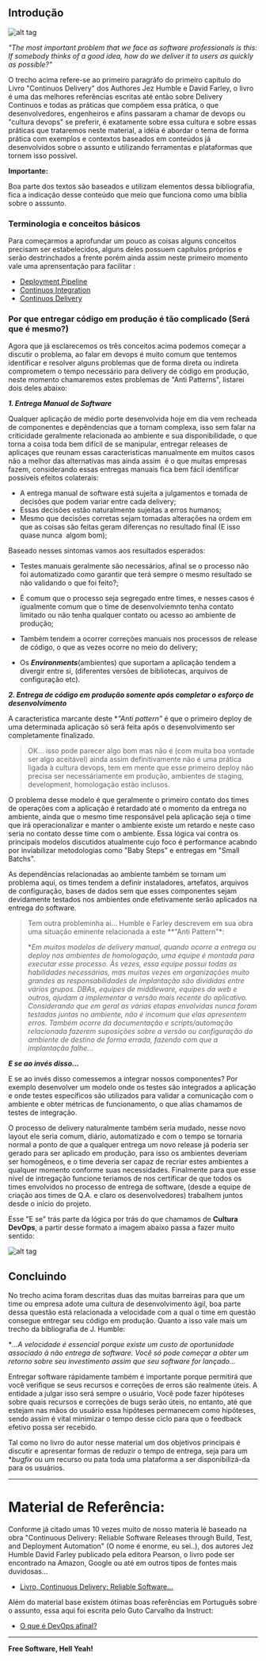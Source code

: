 ## Introdução

![alt tag](https://github.com/2TINsecdevops/classroom/raw/master/content/concepts/images/1.3-pexels-photo-355988.jpeg)

*"The most important problem that we face as software professionals is this: If somebody thinks of a good idea, how do we deliver it to users as quickly as possible?"*

O trecho acima refere-se ao primeiro paragráfo do primeiro capítulo do Livro "Continuos Delivery" dos Authores Jez Humble e David Farley, o livro é uma das melhores referências escritas até então sobre Delivery Continuos e todas as práticas que compõem essa prática, o que desenvolvedores, engenheiros e afins passaram a chamar de devops ou "cultura devops" se preferir, é exatamente sobre essa cultura e sobre essas práticas que trataremos neste material, a idéia é abordar o tema de forma prática com exemplos e contextos baseados em conteúdos já desenvolvidos sobre o assunto e utilizando ferramentas e plataformas que tornem isso possível.

**Importante:**

Boa parte dos textos são baseados e utilizam elementos dessa bibliografia, fica a indicação desse conteúdo que meio que funciona como uma biblia sobre o asssunto.

### Terminologia e conceitos básicos

Para começarmos a aprofundar um pouco as coisas alguns conceitos precisam ser estabelecidos, alguns deles possuem capítulos próprios e serão destrinchados a frente porém ainda assim neste primeiro momento vale uma aprensentação para facilitar :

* [Deployment Pipeline](https://github.com/2TINsecdevops/classroom/blob/master/content/concepts/pipeline.md)
* [Continuos Integration]()
* [Continuos Delivery]()

### Por que entregar código em produção é tão complicado (Será que é mesmo?)

Agora que já esclarecemos os três conceitos acima podemos começar a discutir o problema, ao falar em devops é muito comum que tentemos identificar e resolver alguns problemas que de forma direta ou indireta comprometem o tempo necessário para delivery de código em produção, neste momento chamaremos estes problemas de "Anti Patterns", listarei dois deles abaixo:

***1. Entrega Manual de Software***

Qualquer aplicação de médio porte desenvolvida hoje em dia vem recheada de componentes e depêndencias que a tornam complexa, isso sem falar na criticidade geralmente relacionada ao ambiente e sua disponibilidade, o que torna a coisa toda bem difícil de se manipular, entregar releases de aplicaçes que reunam essas caracteristicas manualmente em muitos casos não a melhor das alternativas mas ainda assim  é o que muitas empresas fazem, considerando essas entregas manuais fica bem fácil identificar possíveis efeitos colaterais: 

* A entrega manual de software está sujeita a julgamentos e tomada de decisões que podem variar entre cada delivery;
* Essas decisões estão naturalmente sujeitas a erros humanos;
* Mesmo que decisões corretas sejam tomadas alterações na ordem em que as coisas são feitas geram diferenças no resultado final (E isso quase nunca  algom bom);

Baseado nesses sintomas vamos aos resultados esperados:

* Testes manuais geralmente são necessários, afinal se o processo não foi automatizado como garantir que terá sempre o mesmo resultado se não validando o que foi feito?;

* É comum que o processo seja segregado entre times, e  nesses casos é igualmente comum que o time de desenvolviemnto tenha contato limitado ou não tenha qualquer contato ou acesso ao ambiente de produção;

* Também tendem a ocorrer correções manuais nos processos de release de código, o que as vezes ocorre no meio do delivery;

* Os ***Environments***(ambientes) que suportam a aplicação tendem a divergir entre si, (diferentes versões de bibliotecas, arquivos de configuração etc).

***2. Entrega de código em produção somente após completar o esforço de desenvolvimento***

A caracteristica marcante deste **"Anti pattern"* é que o primeiro deploy de uma determinada aplicação só será feita após o desenvolvimento ser completamente finalizado.

> OK... isso pode parecer algo bom mas não é (com muita boa vontade ser algo aceitável) ainda assim definitivamente não é uma prática ligada à cultura devops, tem em mente que esse primeiro deploy não precisa ser necessáriamente em produção, ambientes de staging, development, homologação estão inclusos.

O problema desse modelo é que geralmente o primeiro contato dos times de operações com a aplicação é retardado até o momento da entrega no ambiente, ainda que o mesmo time responsável pela aplicação seja o time que irá operacionalizar e manter o ambiente existe um retardo e neste caso seria no contato desse time com o ambiente. Essa lógica vai contra os principais modelos discutidos atualmente cujo foco é performance acabndo por inviabilizar metodologias como "Baby Steps" e entregas em "Small Batchs".

As dependências relacionadas ao ambiente também se tornam um problema aqui, os times tendem a definir instaladores, artefatos, arquivos de configuração, bases de dados sem que esses componentes sejam devidamente testados nos ambientes onde efetivamente serão aplicados na entrega do software.

> Tem outra probleminha ai... Humble e Farley descrevem em sua obra uma situação eminente relacionada a este **"Anti Pattern"*:
> 
> **Em muitos modelos de delivery manual, quando ocorre a entrega ou deploy nos ambientes de homologação, uma equipe é montada para executar esse processo. Às vezes, essa equipe possui todas as habilidades necessárias, mas muitas vezes em organizações muito grandes as responsabilidades de implantação são divididas entre vários grupos. DBAs, equipes de middleware, equipes da web e outros, ajudam a implementar a versão mais recente do aplicativo. Considerando que em geral as várias etapas envolvidas nunca foram testadas juntas no ambiente, não é incomum que elas apresentem erros. Também ocorre da documentação e scripts/automação relacionada fazerem suposições sobre a versão ou configuração do ambiente de destino de forma errada, fazendo com que a implantação falhe...*

***E se ao invés disso...***

E se ao invés disso comessemos a integrar nossos componentes? Por exemplo desenvolver um modelo onde os testes são integrados a aplicação e onde testes específicos são utilizados para validar a comunicação com o ambiente e obter métricas de funcionamento, o que alías chamamos de testes de integração. 

O processo de delivery naturalmente também seria mudado, nesse novo layout ele seria comum, diário, automatizado e com o tempo se tornaria normal a ponto de que a qualquer entrega um novo release já poderia ser gerado para ser aplicado em produção, para isso os ambientes deveriam ser homogêneos, e o time deveria ser capaz de recriar estes ambientes a qualquer momento conforme suas necessidades. Finalmente para que esse nível de intregação funcione teriamos de nos certificar de que todos os times envolvidos no processo de entrega de software, (desde a equipe de criação aos  times de Q.A. e claro os desenvolvedores) trabalhem juntos desde o início do projeto.

 Esse "E se" trás parte da lógica por trás do que chamamos de **Cultura DevOps**, a partir desse formato a imagem abaixo passa a fazer muito sentido:

![alt tag](https://github.com/2TINsecdevops/classroom/raw/master/content/images/1.2-devops-process.png)

## Concluindo

No trecho acima foram descritas duas das muitas barreiras para que um time ou empresa adote uma cultura de desenvolvimento ágil, boa parte dessa questão está relacionada a velocidade com a qual o time em questão consegue entregar seu código em produção. Quanto a isso vale mais um trecho da bibliografia de J. Humble:

**...A velocidade é essencial porque existe um custo de oportunidade associado à não entrega de software. Você só pode começar a obter um retorno sobre seu investimento assim que seu software for lançado...*

Entregar software rápidamente também é importante porque permitirá que você verifique se seus recursos e correções de erros são realmente úteis. A entidade a julgar isso será sempre o usuário, Você pode fazer hipóteses sobre quais recursos e correções de bugs serão úteis, no entanto, até que estejam nas mãos do usuário essa hipóteses permanecem como hipóteses, sendo assim é vital minimizar o tempo desse ciclo para que o feedback efetivo possa ser recebido.

Tal como no livro do autor nesse material um dos objetivos principais é discutir e apresentar formas de reduzir o tempo de entrega, seja para um **bugfix* ou um recurso ou pata toda uma plataforma a ser disponibilizá-da para os usuários.

---

# Material de Referência:

Conforme já citado umas 10 vezes muito de nosso materia lé baseado na obra "Continuous Delivery: Reliable Software Releases through Build, Test, and Deployment Automation" (O nome é enorme, eu sei..), dos autores Jez Humble
David Farley publicado pela editora Pearson, o livro pode ser encontrado na Amazon, Google ou até em outros tipos de fontes mais duvidosas...

* [Livro, Continuous Delivery: Reliable Software...](https://www.pearson.com/us/higher-education/program/Humble-Continuous-Delivery-Reliable-Software-Releases-through-Build-Test-and-Deployment-Automation/PGM249879.html)

Além do material base existem ótimas boas referências em Português sobre o assunto, essa aqui foi escrita pelo Guto Carvalho da Instruct:

* [O que é DevOps afinal?](http://gutocarvalho.net/octopress/2013/03/16/o-que-e-um-devops-afinal/)

---

**Free Software, Hell Yeah!**